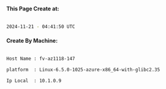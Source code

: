 
   
#### This Page Create at:

```bash

2024-11-21 - 04:41:50 UTC

```

#### Create By Machine:

```bash

Host Name : fv-az1118-147

platform  : Linux-6.5.0-1025-azure-x86_64-with-glibc2.35

Ip Local  : 10.1.0.9

```

